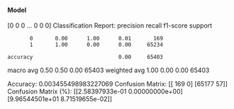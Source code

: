 #### Model
[0 0 0 ... 0 0 0]
Classification Report:
              precision    recall  f1-score   support

           0       0.00      1.00      0.01       169
           1       1.00      0.00      0.00     65234

    accuracy                           0.00     65403
   macro avg       0.50      0.50      0.00     65403
weighted avg       1.00      0.00      0.00     65403

Accuracy: 0.003455498983227069
Confusion Matrix:
[[  169     0]
 [65177    57]]
Confusion Matrix (%):
[[2.58397933e-01 0.00000000e+00]
 [9.96544501e+01 8.71519655e-02]]
